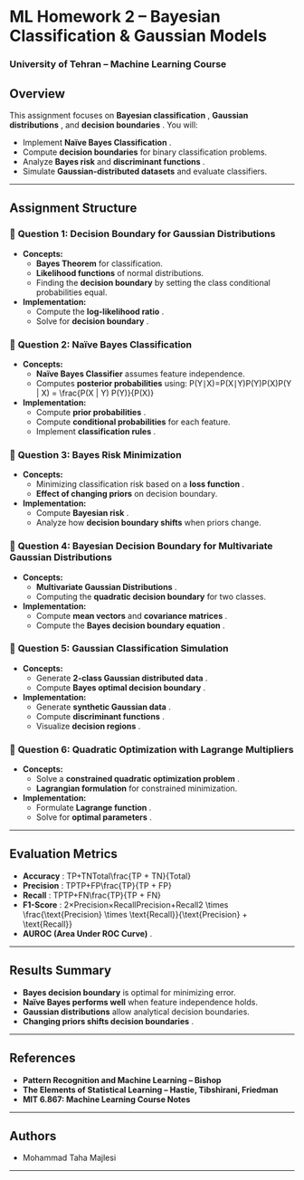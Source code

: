 # **ML Homework 2 – Bayesian Classification & Gaussian Models**

### **University of Tehran – Machine Learning Course**

## **Overview**

This assignment focuses on  **Bayesian classification** ,  **Gaussian distributions** , and  **decision boundaries** . You will:

* Implement  **Naïve Bayes Classification** .
* Compute **decision boundaries** for binary classification problems.
* Analyze **Bayes risk** and  **discriminant functions** .
* Simulate **Gaussian-distributed datasets** and evaluate classifiers.

---

## **Assignment Structure**

### 📌 **Question 1: Decision Boundary for Gaussian Distributions**

* **Concepts:**
  * **Bayes Theorem** for classification.
  * **Likelihood functions** of normal distributions.
  * Finding the **decision boundary** by setting the class conditional probabilities equal.
* **Implementation:**
  * Compute the  **log-likelihood ratio** .
  * Solve for  **decision boundary** .

### 📌 **Question 2: Naïve Bayes Classification**

* **Concepts:**
  * **Naïve Bayes Classifier** assumes feature independence.
  * Computes **posterior probabilities** using:
    P(Y∣X)=P(X∣Y)P(Y)P(X)P(Y | X) = \frac{P(X | Y) P(Y)}{P(X)}
* **Implementation:**
  * Compute  **prior probabilities** .
  * Compute **conditional probabilities** for each feature.
  * Implement  **classification rules** .

### 📌 **Question 3: Bayes Risk Minimization**

* **Concepts:**
  * Minimizing classification risk based on a  **loss function** .
  * **Effect of changing priors** on decision boundary.
* **Implementation:**
  * Compute  **Bayesian risk** .
  * Analyze how **decision boundary shifts** when priors change.

### 📌 **Question 4: Bayesian Decision Boundary for Multivariate Gaussian Distributions**

* **Concepts:**
  * **Multivariate Gaussian Distributions** .
  * Computing the **quadratic decision boundary** for two classes.
* **Implementation:**
  * Compute **mean vectors** and  **covariance matrices** .
  * Compute the  **Bayes decision boundary equation** .

### 📌 **Question 5: Gaussian Classification Simulation**

* **Concepts:**
  * Generate  **2-class Gaussian distributed data** .
  * Compute  **Bayes optimal decision boundary** .
* **Implementation:**
  * Generate  **synthetic Gaussian data** .
  * Compute  **discriminant functions** .
  * Visualize  **decision regions** .

### 📌 **Question 6: Quadratic Optimization with Lagrange Multipliers**

* **Concepts:**
  * Solve a  **constrained quadratic optimization problem** .
  * **Lagrangian formulation** for constrained minimization.
* **Implementation:**
  * Formulate  **Lagrange function** .
  * Solve for  **optimal parameters** .

---

## **Evaluation Metrics**

* **Accuracy** : TP+TNTotal\frac{TP + TN}{Total}
* **Precision** : TPTP+FP\frac{TP}{TP + FP}
* **Recall** : TPTP+FN\frac{TP}{TP + FN}
* **F1-Score** : 2×Precision×RecallPrecision+Recall2 \times \frac{\text{Precision} \times \text{Recall}}{\text{Precision} + \text{Recall}}
* **AUROC (Area Under ROC Curve)** .

---

## **Results Summary**

* **Bayes decision boundary** is optimal for minimizing error.
* **Naïve Bayes performs well** when feature independence holds.
* **Gaussian distributions** allow analytical decision boundaries.
* **Changing priors shifts decision boundaries** .

---

## **References**

* **Pattern Recognition and Machine Learning – Bishop**
* **The Elements of Statistical Learning – Hastie, Tibshirani, Friedman**
* **MIT 6.867: Machine Learning Course Notes**

---

## **Authors**

* Mohammad Taha Majlesi

---
